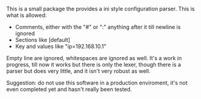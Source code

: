 This is a small package the provides a ini style configuration parser. This is 
what is allowed:

- Comments, either with the "#" or ":" anything after it till newline is ignored
- Sections like [default]
- Key and values like "ip=192.168.10.1"

Empty line are ignored, whitespaces are ignored as well. It's a work in progress,
till now it works but there is only the lexer, though there is a parser but does
very little, and it isn't very robust as well.

Suggestion: do not use this software in a production enviroment, it's not even
completed yet and hasn't really been tested.
